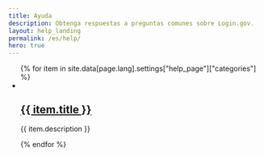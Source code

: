 ```yaml
---
title: Ayuda
description: Obtenga respuestas a preguntas comunes sobre Login.gov.
layout: help_landing
permalink: /es/help/
hero: true
---
```

<div class="grid-container-tablet-lg tablet-lg:padding-x-0 margin-top-9 padding-bottom-1">
  <ul class="usa-card-group grid-row tablet:flex-align-center usa-list usa-list--unstyled">
    {% for item in site.data[page.lang].settings["help_page"]["categories"] %}
    <li class="card">
      <div class="grid-row flex-row tablet:flex-align-center">
        <div class="grid-col-2">
          <div class="usa-card__img">
            <img alt="" src="{{ item.image | prepend: site.baseurl }}">
          </div>
        </div>
        <div class="grid-col-10 padding-left-1 tablet:padding-left-3">
          <h2 class="margin-bottom-05">
            <a href="{{ item.url | prepend: site.baseurl }}">{{ item.title }}</a>
          </h2>
          <p class="margin-top-05">{{ item.description }}</p>
        </div>
      </div>
    </li>
    {% endfor %}
  </ul>
</div>
